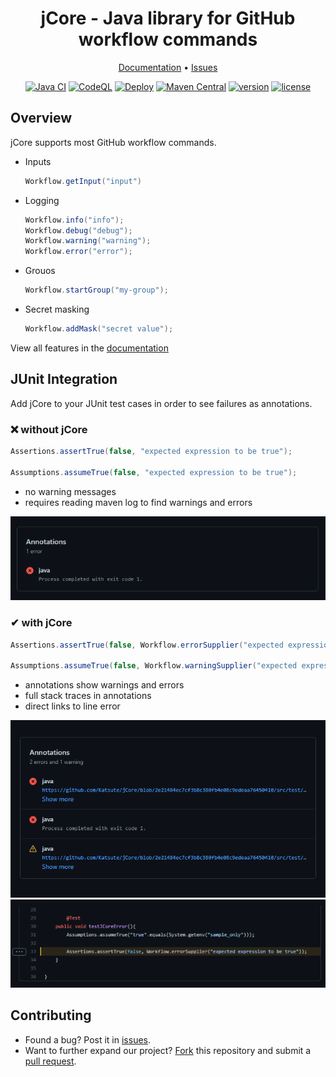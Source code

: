 <div align="center">
    <h1 align="center">jCore - Java library for GitHub workflow commands</h3>
    <p align="center">
        <a href="https://jCore.katsute.dev/">Documentation</a>
        •
        <a href="https://github.com/Katsute/jCore/issues">Issues</a>
    </p>
</div>

<div align="center">
    <a href="https://github.com/Katsute/jCore/actions/workflows/java_ci.yml"><img alt="Java CI" src="https://github.com/Katsute/jCore/workflows/Java%20CI/badge.svg"></a>
    <a href="https://github.com/Katsute/jCore/actions/workflows/codeql.yml"><img alt="CodeQL" src="https://github.com/Katsute/jCore/actions/workflows/codeql.yml/badge.svg"></a>
    <a href="https://github.com/Katsute/jCore/actions/workflows/release.yml"><img alt="Deploy" src="https://github.com/Katsute/jCore/workflows/Deploy/badge.svg"></a>
    <a href="https://mvnrepository.com/artifact/com.kttdevelopment/jCore"><img alt="Maven Central" src="https://img.shields.io/maven-central/v/com.kttdevelopment/jCore"></a>
    <a href="https://github.com/Katsute/jCore/releases"><img alt="version" src="https://img.shields.io/github/v/release/Katsute/jCore"></a>
    <a href="https://github.com/Katsute/jCore/blob/main/LICENSE"><img alt="license" src="https://img.shields.io/github/license/Katsute/jCore"></a>
</div>

## Overview

jCore supports most GitHub workflow commands.
 - Inputs
   ```java
   Workflow.getInput("input")
   ```
 - Logging
   ```java
   Workflow.info("info");
   Workflow.debug("debug");
   Workflow.warning("warning");
   Workflow.error("error");
   ```
 - Grouos
   ```java
   Workflow.startGroup("my-group");
   ```
 - Secret masking
   ```java
   Workflow.addMask("secret value");
   ```
View all features in the [documentation](https://jCore.katsute.dev/)

## JUnit Integration

Add jCore to your JUnit test cases in order to see failures as annotations.

### ❌ without jCore

```java
Assertions.assertTrue(false, "expected expression to be true");

Assumptions.assumeTrue(false, "expected expression to be true");
```

 - no warning messages
 - requires reading maven log to find warnings and errors

<div align="center">
    <a href="https://github.com/Katsute/jCore/blob/main/before.png">
        <img src="https://raw.githubusercontent.com/Katsute/jCore/main/before.png">
    </a>
</div>

### ✔ with jCore

```java
Assertions.assertTrue(false, Workflow.errorSupplier("expected expression to be true"));

Assumptions.assumeTrue(false, Workflow.warningSupplier("expected expression to be true"));
```

 - annotations show warnings and errors
 - full stack traces in annotations
 - direct links to line error

<div align="center">
    <a href="https://github.com/Katsute/jCore/blob/main/after.png">
        <img src="https://raw.githubusercontent.com/Katsute/jCore/main/after.png">
    </a>
    <a href="https://github.com/Katsute/jCore/blob/main/after.link.png">
        <img src="https://raw.githubusercontent.com/Katsute/jCore/main/after.link.png">
    </a>
</div>

## Contributing

 - Found a bug? Post it in [issues](https://github.com/Katsute/jCore/issues).
 - Want to further expand our project? [Fork](https://github.com/Katsute/jCore/fork) this repository and submit a [pull request](https://github.com/Katsute/jCore/pulls).
